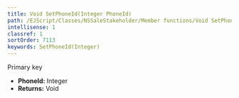 ```yaml
---
title: Void SetPhoneId(Integer PhoneId)
path: /EJScript/Classes/NSSaleStakeholder/Member functions/Void SetPhoneId(Integer p_0)
intellisense: 1
classref: 1
sortOrder: 7113
keywords: SetPhoneId(Integer)
---
```



Primary key



* **PhoneId:** Integer
* **Returns:** Void


